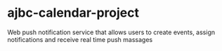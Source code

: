 # ajbc-calendar-project
Web push notification service that allows users to create events, assign
notifications and receive real time push massages
